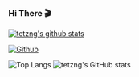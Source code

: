 ### Hi There 🎬

[![tetzng's github stats](https://github-readme-stats.vercel.app/api?username=tetzng&count_private=true&show_icons=true)](https://github.com/tetzng)

[![Github](https://img.shields.io/github/followers/tetzng?label=Follow&style=social)](https://github.com/tetzng)

![Top Langs](https://github-readme-stats.vercel.app/api/top-langs/?username=tetzng&theme=onedark&hide=html)
![tetzng's GitHub stats](https://github-readme-stats.vercel.app/api?username=tetzng&theme=onedark&show_icons=true&count_private=true&line_height=40)
